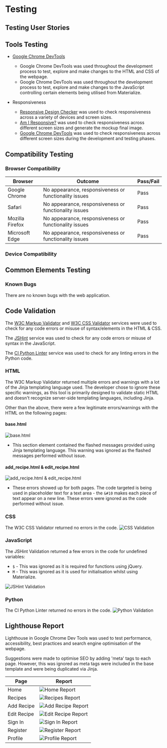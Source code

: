 # Testing

## Testing User Stories

## Tools Testing

- [Google Chrome DevTools](https://developer.chrome.com/docs/devtools/)
  - Google Chrome DevTools was used throughout the development process to test, explore and make changes to the HTML and CSS of the webpage.
  - Google Chrome DevTools was used throughout the development process to test, explore and make changes to the JavaScript controlling certain elements being utilised from Materialize.

- Responsiveness
  - [Responsive Design Checker](https://www.responsivedesignchecker.com/) was used to check responsiveness across a variety of devices and screen sizes.
  - [Am I Responsive?](https://ui.dev/amiresponsive) was used to check responsiveness across different screen sizes and generate the mockup final image.
  - [Google Chrome DevTools](https://developer.chrome.com/docs/devtools/) was used to check responsiveness across different screen sizes during the development and testing phases.

## Compatibility Testing

### Browser Compatibility

Browser | Outcome | Pass/Fail
--- | --- | ---
Google Chrome | No appearance, responsiveness or functionality issues | Pass
Safari | No appearance, responsiveness or functionality issues | Pass
Mozilla Firefox | No appearance, responsiveness or functionality issues | Pass
Microsoft Edge | No appearance, responsiveness or functionality issues | Pass
  
### Device Compatibility

## Common Elements Testing

### Known Bugs

There are no known bugs with the web application.

## Code Validation

The [W3C Markup Validator](https://validator.w3.org/) and [W3C CSS Validator](https://jigsaw.w3.org/css-validator/) services were used to check for any code errors or misuse of syntax/elements in the HTML & CSS.

The [JSHint](https://jshint.com/) service was used to check for any code errors or misuse of syntax in the JavaScript.

The [CI Python Linter](https://pep8ci.herokuapp.com/) service was used to check for any linting errors in the Python code.

### HTML

The W3C Markup Validator returned multiple errors and warnings with a lot of the Jinja templating language used. The developer chose to ignore these specific warnings, as this tool is primarily designed to validate static HTML and doesn't recognize server-side templating languages, including Jinja.

Other than the above, there were a few legitimate errors/warnings with the HTML on the following pages:

#### base.html

![base.html](static/images/html-validation-base-page.png)

- This section element contained the flashed messages provided using Jinja templating language. This warning was ignored as the flashed messages performed without issue.

#### add_recipe.html & edit_recipe.html

![add_recipe.html & edit_recipe.html](static/images/html-validation-add-edit-recipe.png)

- These errors showed up for both pages. The code targeted is being used in placeholder text for a text area - the `&#10` makes each piece of text appear on a new line. These errors were ignored as the code performed without issue.

### CSS

The W3C CSS Validator returned no errors in the code.
![CSS Validation](static/images/css-validation.png)

### JavaScript

The JSHint Validation returned a few errors in the code for undefined variables:

- `$` - This was ignored as it is required for functions using jQuery.
- `M` - This was ignored as it is used for initialisation whilst using Materialize.

![JSHint Validation](static/images/jshint-validation.png)

### Python

The CI Python Linter returned no errors in the code.
![Python Validation](static/images/python-validation.png)

## Lighthouse Report

Lighthouse in Google Chrome Dev Tools was used to test performance, accessibility, best practices and search engine optimisation of the webpage.

Suggestions were made to optimise SEO by adding 'meta' tags to each page. However, this was ignored as meta tags were included in the base template and were being duplicated via Jinja.

Page | Report
--- | ---
Home | ![Home Report](static/images/lighthouse-home.png)
Recipes | ![Recipes Report](static/images/lighthouse-recipes.png)
Add Recipe | ![Add Recipe Report](static/images/lighthouse-add-recipe.png)
Edit Recipe | ![Edit Recipe Report](static/images/lighthouse-edit-recipe.png)
Sign In | ![Sign In Report](static/images/lighthouse-sign-in.png)
Register | ![Register Report](static/images/lighthouse-register.png)
Profile | ![Profile Report](static/images/lighthouse-profile.png)